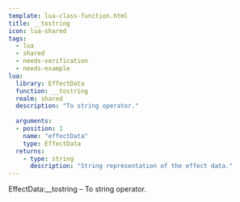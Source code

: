 ```yaml
---
template: lua-class-function.html
title: __tostring
icon: lua-shared
tags:
  - lua
  - shared
  - needs-verification
  - needs-example
lua:
  library: EffectData
  function: __tostring
  realm: shared
  description: "To string operator."
  
  arguments:
  - position: 1
    name: "effectData"
    type: EffectData
  returns:
    - type: string
      description: "String representation of the effect data."
---
```


<div class="lua__search__keywords">
EffectData:__tostring &#x2013; To string operator.
</div>
